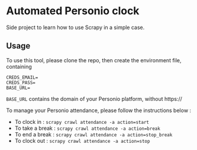 # Automated Personio clock

Side project to learn how to use Scrapy in a simple case.

## Usage

To use this tool, please clone the repo, then create the environment file, containing 

```
CREDS_EMAIL=
CREDS_PASS=
BASE_URL=
```
`BASE_URL` contains the domain of your Personio platform, without https://

To manage your Personio attendance, please follow the instructions below :
- To clock in : `scrapy crawl attendance -a action=start`
- To take a break : `scrapy crawl attendance -a action=break`
- To end a break : `scrapy crawl attendance -a action=stop_break`
- To clock out : `scrapy crawl attendance -a action=stop`